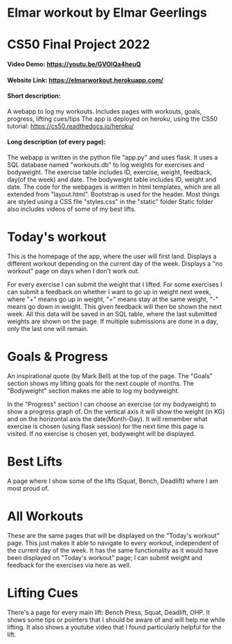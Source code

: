 # Elmar workout by Elmar Geerlings
# CS50 Final Project 2022

#### Video Demo:  https://youtu.be/GVOlQa4heuQ
#### Website Link: https://elmarworkout.herokuapp.com/


#### Short description:
A webapp to log my workouts.
Includes pages with workouts, goals, progress, lifting cues/tips
The app is deployed on heroku, using the CS50 tutorial: https://cs50.readthedocs.io/heroku/


#### Long description (of every page):
The webapp is written in the python file "app.py" and uses flask.
It uses a SQL database named "workouts.db" to log weights for exercises and bodyweight.
The exercise table includes ID, exercise, weight, feedback, day(of the week) and date.
The bodyweight table includes ID, weight and date.
The code for the webpages is written in html templates, which are all extended from "layout.html".
Bootstrap is used for the header.
Most things are styled using a CSS file "styles.css" in the "static" folder
Static folder also includes videos of some of my best lifts.

# Today's workout
This is the homepage of the app, where the user will first land.
Displays a different workout depending on the current day of the week.
Displays a "no workout" page on days when I don't work out.

For every exercise I can submit the weight that I lifted.
For some exercises I can submit a feedback on whether I want to go up in weight next week,
where "+" means go up in weight, "=" means stay at the same weight, "-" means go down in weight.
This given feedback will then be shown the next week.
All this data will be saved in an SQL table, where the last submitted weights are shown on the page.
If multiple submissions are done in a day, only the last one will remain.

# Goals & Progress
An inspirational quote (by Mark Bell) at the top of the page.
The "Goals" section shows my lifting goals for the next couple of months.
The "Bodyweight" section makes me able to log my bodyweight.

In the "Progress" section I can choose an exercise (or my bodyweight) to show a progress graph of.
On the vertical axis it will show the weight (in KG) and on the horizontal axis the date(Month-Day).
It will remember what exercise is chosen (using flask session) for the next time this page is visited.
If no exercise is chosen yet, bodyweight will be displayed.

# Best Lifts
A page where I show some of the lifts (Squat, Bench, Deadlift) where I am most proud of.

# All Workouts
These are the same pages that will be displayed on the "Today's workout" page.
This just makes it able to navigate to every workout, independent of the current day of the week.
It has the same functionality as it would have been displayed on "Today's workout" page;
I can submit weight and feedback for the exercises via here as well.

# Lifting Cues
There's a page for every main lift: Bench Press, Squat, Deadlift, OHP.
It shows some tips or pointers that I should be aware of and will help me while lifting.
It also shows a youtube video that I found particularly helpful for the lift.
